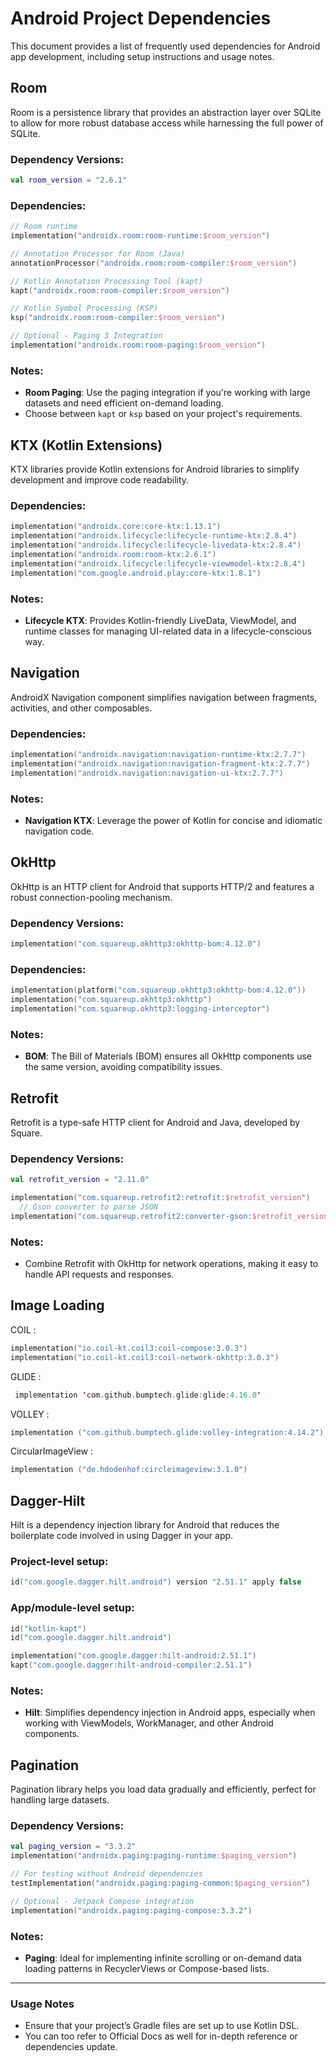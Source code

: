 # Android Project Dependencies

This document provides a list of frequently used dependencies for Android app development, including setup instructions and usage notes.

## Room

Room is a persistence library that provides an abstraction layer over SQLite to allow for more robust database access while harnessing the full power of SQLite.

### Dependency Versions:
```kotlin
val room_version = "2.6.1"
```

### Dependencies:
```kotlin
// Room runtime
implementation("androidx.room:room-runtime:$room_version")

// Annotation Processor for Room (Java)
annotationProcessor("androidx.room:room-compiler:$room_version")

// Kotlin Annotation Processing Tool (kapt)
kapt("androidx.room:room-compiler:$room_version")

// Kotlin Symbol Processing (KSP)
ksp("androidx.room:room-compiler:$room_version")

// Optional - Paging 3 Integration
implementation("androidx.room:room-paging:$room_version")
```

### Notes:
- **Room Paging**: Use the paging integration if you're working with large datasets and need efficient on-demand loading.
- Choose between `kapt` or `ksp` based on your project's requirements.

## KTX (Kotlin Extensions)

KTX libraries provide Kotlin extensions for Android libraries to simplify development and improve code readability.

### Dependencies:
```kotlin
implementation("androidx.core:core-ktx:1.13.1")
implementation("androidx.lifecycle:lifecycle-runtime-ktx:2.8.4")
implementation("androidx.lifecycle:lifecycle-livedata-ktx:2.8.4")
implementation("androidx.room:room-ktx:2.6.1")
implementation("androidx.lifecycle:lifecycle-viewmodel-ktx:2.8.4")
implementation("com.google.android.play:core-ktx:1.8.1")
```

### Notes:
- **Lifecycle KTX**: Provides Kotlin-friendly LiveData, ViewModel, and runtime classes for managing UI-related data in a lifecycle-conscious way.

## Navigation

AndroidX Navigation component simplifies navigation between fragments, activities, and other composables.

### Dependencies:
```kotlin
implementation("androidx.navigation:navigation-runtime-ktx:2.7.7")
implementation("androidx.navigation:navigation-fragment-ktx:2.7.7")
implementation("androidx.navigation:navigation-ui-ktx:2.7.7")
```

### Notes:
- **Navigation KTX**: Leverage the power of Kotlin for concise and idiomatic navigation code.

## OkHttp

OkHttp is an HTTP client for Android that supports HTTP/2 and features a robust connection-pooling mechanism.

### Dependency Versions:
```kotlin
implementation("com.squareup.okhttp3:okhttp-bom:4.12.0")
```

### Dependencies:
```kotlin
implementation(platform("com.squareup.okhttp3:okhttp-bom:4.12.0"))
implementation("com.squareup.okhttp3:okhttp")
implementation("com.squareup.okhttp3:logging-interceptor")
```

### Notes:
- **BOM**: The Bill of Materials (BOM) ensures all OkHttp components use the same version, avoiding compatibility issues.

## Retrofit

Retrofit is a type-safe HTTP client for Android and Java, developed by Square.

### Dependency Versions:
```kotlin
val retrofit_version = "2.11.0"

implementation("com.squareup.retrofit2:retrofit:$retrofit_version")
  // Gson converter to parse JSON
implementation("com.squareup.retrofit2:converter-gson:$retrofit_version)"
```

### Notes:
- Combine Retrofit with OkHttp for network operations, making it easy to handle API requests and responses.

## Image Loading 

COIL :   
```kotlin
implementation("io.coil-kt.coil3:coil-compose:3.0.3")
implementation("io.coil-kt.coil3:coil-network-okhttp:3.0.3")
```

GLIDE :
```kotlin
 implementation 'com.github.bumptech.glide:glide:4.16.0'
```

VOLLEY :
```kotlin
implementation ("com.github.bumptech.glide:volley-integration:4.14.2")
```

CircularImageView :
```kotlin
implementation ("de.hdodenhof:circleimageview:3.1.0")
```

## Dagger-Hilt

Hilt is a dependency injection library for Android that reduces the boilerplate code involved in using Dagger in your app.

### Project-level setup:
```kotlin
id("com.google.dagger.hilt.android") version "2.51.1" apply false
```

### App/module-level setup:
```kotlin
id("kotlin-kapt")
id("com.google.dagger.hilt.android")

implementation("com.google.dagger:hilt-android:2.51.1")
kapt("com.google.dagger:hilt-android-compiler:2.51.1")
```

### Notes:
- **Hilt**: Simplifies dependency injection in Android apps, especially when working with ViewModels, WorkManager, and other Android components.

## Pagination

Pagination library helps you load data gradually and efficiently, perfect for handling large datasets.

### Dependency Versions:
```kotlin
val paging_version = "3.3.2"
implementation("androidx.paging:paging-runtime:$paging_version")

// For testing without Android dependencies
testImplementation("androidx.paging:paging-common:$paging_version")

// Optional - Jetpack Compose integration
implementation("androidx.paging:paging-compose:3.3.2")
```

### Notes:
- **Paging**: Ideal for implementing infinite scrolling or on-demand data loading patterns in RecyclerViews or Compose-based lists.

---

### Usage Notes
- Ensure that your project’s Gradle files are set up to use Kotlin DSL.
- You can too refer to Official Docs as well for in-depth reference or dependencies update.
